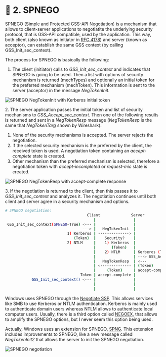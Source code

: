 # 📓 2. SPNEGO

SPNEGO (Simple and Protected GSS-API Negotiation) is a mechanism that allows to client-server applications to negotiatite the underlying security protocol, that is GSS-API compatible, used by the application. This way, both client (also known as initiator in [RFC 4178](https://tools.ietf.org/html/rfc4178)) and server (known as acceptor), can establish the same GSS context (by calling GSS\_Init\_sec\_context).

The process for SPNEGO is basically the following:

1. The client (initiator) calls to _GSS\_Init\_sec\_context_ and indicates that SPNEGO is going to be used. Then a list with options of security mechanism is returned (mechTypes) and optionally an initial token for the preferred mechanism (mechToken). This information is sent to the server (acceptor) in the message _NegTokenInit_.

![SPNEGO NegTokenInit with Kerberos initial token](../../../../.gitbook/assets/spnego\_negtokeninit\_with\_kerberos\_initial\_token.png)

2\. The server application passes the initial token and list of security mechanisms to _GSS\_Accept\_sec\_context_. Then one of the following results is returned and sent in a _NegTokenResp_ message (_NegTokenResp_ is the same that _NegTokenTarg_ shown by Wireshark):

1. None of the security mechanisms is accepted. The server rejects the negotiation.
2. If the selected security mechanism is the preferred by the client, the received token is used. A negotiation token containing an _accept-complete_ state is created.
3. Other mechanism than the preferred mechanism is selected, therefore a negotiation token with _accept-incompleted_ or _request-mic_ state is created.

![SPNEGO NegTokenResp with accept-complete response](../../../../.gitbook/assets/SPNEGO\_NegTokenResp\_with\_accept-complete\_response.png)

3\. If the negotiation is returned to the client, then this passes it to _GSS\_Init\_sec\_context_ and analyzes it. The negotiation continues until both client and server agree in a security mechanism and options.

```bash
# SPNEGO negotiation:
                                     Client              Server
                                        |                 |
 GSS_Init_sec_context(SPNEGO=True) <--- |                 |
                                   ---> |   NegTokenInit  |
                            1) Kerberos | --------------> |  
                               (Token)  |    Security?    |  
                            2) NTLM     |    1) Kerberos  |
                                        |       (Token)   |
                                        |    2) NTLM      | Kerberos (Token)
                                        |                 | ---> GSS_Accept_sec_context()
                                        |   NegTokenResp  | <---
                                        | <-------------- | (Token)
                                        |     (Token)     | accept-complete
                                  Token | accept-complete |
            GSS_Init_sec_context() <--- |                 | 
                                        |                 |
                                        |                 |
```

Windows uses SPNEGO through the [Negotiate SSP](https://docs.microsoft.com/en-us/windows/win32/secauthn/microsoft-negotiate). This allows services like SMB to use Kerberos or NTLM authentication. Kerberos is mainly used to authenticate domain users whereas NTLM allows to authenticate local computer users. Usually, there is a third option called [NEGOEX](https://docs.microsoft.com/en-us/openspecs/windows\_protocols/ms-negoex), that allows to amplify the SPNEGO options, but I never seem this option being used.

Actually, Windows uses an extension for SPNEGO, [SPNG](https://docs.microsoft.com/en-us/openspecs/windows\_protocols/ms-spng/f377a379-c24f-4a0f-a3eb-0d835389e28a). This extension includes improvements to SPNEGO, like a new message called _NegTokenInit2_ that allows the server to init the SPNEGO negotiation.

![SPNEGO negotiation](../../../../.gitbook/assets/spnego\_negotiation.png)
